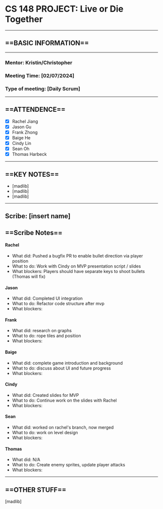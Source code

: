 # CS 148 PROJECT: Live or Die Together
_____________________________________________________________________________
## ==BASIC INFORMATION==
_____________________________________________________________________________
### Mentor: Kristin/Christopher
### Meeting Time: [02/07/2024]
### Type of meeting: [Daily Scrum]
_____________________________________________________________________________
## ==ATTENDENCE==
- [x] Rachel Jiang
- [x] Jason Gu
- [x] Frank Zhong
- [x] Baige He
- [x] Cindy Lin
- [x] Sean Oh
- [x] Thomas Harbeck
_____________________________________________________________________________

## ==KEY NOTES==
- [madlib]
- [madlib]
- [madlib]
_____________________________________________________________________________

## Scribe: [insert name]

## ==Scribe Notes==

#### Rachel
- What did: Pushed a bugfix PR to enable bullet direction via player position
- What to do: Work with Cindy on MVP presentation script / slides
- What blockers: Players should have separate keys to shoot bullets (Thomas will fix)

#### Jason
- What did: Completed UI integration
- What to do: Refactor code structure after mvp
- What blockers:

#### Frank
- What did: research on graphs
- What to do: rope tiles and position
- What blockers:

#### Baige
- What did: complete game introduction and background 
- What to do: discuss about UI and future progress
- What blockers:

#### Cindy
- What did: Created slides for MVP
- What to do: Continue work on the slides with Rachel
- What blockers:

#### Sean
- What did: worked on rachel's branch, now merged
- What to do: work on level design
- What blockers:

#### Thomas
- What did: N/A
- What to do: Create enemy sprites, update player attacks
- What blockers:

_____________________________________________________________________________

## ==OTHER STUFF==
[madlib]
